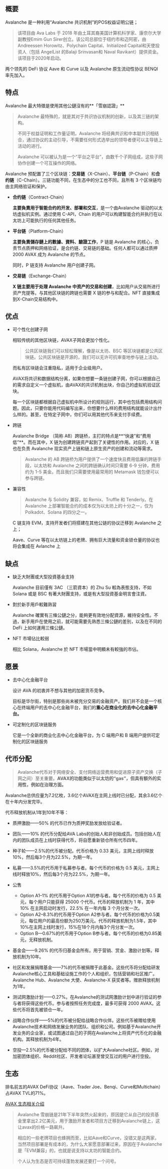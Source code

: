 ## 概要

Avalanche 是一种利用“Avalanche 共识机制”的POS权益证明公链；

> 该项目由 Ava Labs 于 2018 年由土耳其裔美国计算机科学家、康奈尔大学副教授Emim Gun Sirer创立。该公司总部位于纽约市和迈阿密，由Andreessen Horowitz、Polychain Capital、Initialized Capital和天使投资人（包括 AngelList 的Balaji Srinvasan和 Naval Ravikant）提供资金。该项目于2020年启动。

两个领先的 DeFi 协议 Aave 和 Curve 以及 Avalanche 原生流动性协议 BENQI 率先加入。

## 特点

Avalanche 最大特徵是使用其他公鏈沒有的**「雪崩認證」**

> Avalanche 最特殊的，就是其对于共识协议机制的创新，以及其三链的架构。
>
> 不同于权益证明和工作量证明，Avalanche 将经典共识和中本聪共识相结合，通过协议的主动引导，不需要任何形式选举出的领导者便可以主导链上活动的进行。
>
> Avalanche 可以被认为是一个“平台之平台”，由数千个子网组成，这些子网协作创建一个可互操作的网络。

Avalanche 预配置了三个区块链：**交易链**（X-Chain）、**平台链**（P-Chain）和**合约链**（C-Chain）。三链功能不同，在生态中的分工也不同，且所有 3 个区块链均由主网络验证和保护。

- **合约链**（Contract-Chain）

  **主要負責用于智能合约的开发、部署和交互**，是一个由Avalanche 驱动的以太坊虚拟机实例。通过使用 C-API，Chain 的用户可以构建智能合约并执行在以太坊上可能执行的任何其他任务。

- **平台链**（Platform-Chain）

  **主要負責儲存鏈上的數據、資料、驗證工作**，P 链是 Avalanche 的核心，负责节点质押和网络验证，是合约链、交易链的基础。任何人都可以通过质押 2000 AVAX 成为 Avalanche 的节点。

  同时，P 链支持 Avalanche 用户创建子网。

- **交易链**（Exchange-Chain）

  **X 链主要用于处理 Avalanche 中资产的交易和创建**，比如用户从交易所进行资产充提等。与其他区块链的跨链也需要 X 链的参与和配合。NFT 直接集成到X-Chain交易结构中。

## 优点

- 可个性化创建子网

  相较传统的其他区块链，AVAX子网会更加个性化。

  > 公共区块链我们可以轻松理解，像是以太坊、BSC 等区块链都是公共区块链。公共区块链是开源的，我们可以无许可抗审查地参与链上活动。

  而私有区块链会注重隐私，适用于企业级用户。

  AVAX将共识和数据结构分离，如果你想要一条链创建子网，你可以根据自己的需求自定义一个虚拟机，由AVAX的共识机制出块，你自己的虚拟机验证区块。

  每一个区块链都根据自己虚拟机中所设计的规则运行，其中也包括费用结构问题。因此，只要你能用代码编写出来，你想要什么样的费用结构就能设计出什么样的。甚至，在特定子网中，你们可以用其他代币来支付手续费。

- 跨链

  Avalanche Bridge （简称 AB）跨链桥，主打的特点是**“快速”和“费用低”**。而在其中，X 链为创建跨链资产起到了关键性的作用。对应的，X 链也在负责 Avalanche 现实资产上链和链上原生资产的创建和流动等需求。

  > Avalanche 的 AB 跨链桥为用户提供了一个速度快且费用低廉的跨链手段，以太坊和 Avalanche 之间的跨链确认时间只需要 6-9 分钟，费用约为 1-5 美金。而且我们只需要使用最常用的 Metamask 钱包便可以参与跨链。

- 兼容性

  > Avalanche 与 Solidity 兼容，如 Remix、Truffle 和 Tenderly。在 Avalanche 上部署智能合约的成本仅为以太坊上的十分之一，仅为 Polkadot、Solana 的四分之一。

  C 链支持 EVM，支持开发者们将搭建在其他公链的协议迁移到 Avalanche 之上； 

  Aave、Curve 等在以太坊链上的老牌、拥有巨大流量和资金锁仓量的协议也将会集成在 Avlanche 上

## 缺点

- 缺乏大財團或大型投資基金支持

  Avalanche 目前僅有 3AC （三箭資本）的 Zhu Su 較為表態支持，不如 Solana 或是 BSC 有著大財團支持，或是有大型投資基金明言會注資。

- 對於新手用戶較難熟習

  Avalanche 確實有三條公鏈之分，能夠更有效地分配資源，維持安全性。不過，新手用戶在使用之前，就可能需要先熟悉三條公鏈的差別，以及在不同的 DeFi 上如何運用三條公鏈。

- NFT 市場佔比較弱

  相比 Solana，Avalanche 於 NFT 市場當中明顯未有較強的市佔。



## 愿景

- 去中心化金融平台

  设计 AVA 的初衷并不想与其他的加密货币竞争。

  目标是华尔街，特别是那些尚未被充分交易的金融资产。我们并不会是一个核心在终端用户的去中心化金融平台，我们的**重心在商业化的去中心化金融平台。**

- 可定制化的区块链服务

  它是一个全新的商业化去中心化金融平台，为 C 端用户和 B 端用户提供可定制化的区块链服务



## 代币分配

> Avalanche代币对于网络安全、支付网络运营费用和促进原子资产交换（子网之间）至关重要。**AVAX的功能类似于以太坊的“gas”，但具有额外的实用性，例如在治理方面。**

Avalanche总供应量为7.2亿枚，3.6亿个AVAX在主网上线时已分配，其余3.6亿个在十年内分发完毕。

代币释放机制从1年到10年不等：

- 质押激励——50% 的代币已作为质押奖励发放给验证者。

- 团队——10% 的代币分配给AVA Labs的创始人和非创始成员。包括创始人在内的团队成员在上线时获得代币，将自愿重新锁仓所有代币四年。

- 种子轮——2.5%的代币被分配。代币价格为 0.33 美元，主网上线时释放10%，然后每3个月为22.5%，为期一年。

- 私募——3.5%的代币用于私募参与者。每个代币的价格为 0.5 美元，主网上线时释放10%，然后每3个月为22.5%，为期一年。
- 公售
  - Option A1–1% 的代币用于Option A1的参与者。每个代币的价格为 0.5 美元，每个用户只能获得 25000 个代币。代币的释放机制为 1 年，其中 10% 在主网启动时发行，22.5% 在一年内每 3 个月分发一次。
  - Option A2–8.3%的代币用于Option A2参与者。每个代币的价格为0.5美元，每位用户的最高份额为250万美元。代币的释放机制为1.5年，其中10%在主网上线时发行，15%在18个月内每3个月分发一次。
  - Option B—0.67%的代币用于Option B参与者。每个代币的价格为0.85美元，无释放机制。
- 基金会——9.26% 的代币归基金会所有。用于营销、赏金、激励计划等。释放机制为10年。
- 社区和发展捐赠基金——7%的代币被捐赠于此基金。这些代币将分配给研发Avalanche核心工具和基础设施工作的个人和组织，包括营销和社区推广。Avalanche Hub、Avalanche 大使、Avalanche-X 获奖者等。赠款释放机制为1年。
- 测试网激励计划——0.27%。在Avalanche的测试网激励计划中进行验证的参与者将获得这些代币。参与者按照任务完成度，最多可获得 2000 AVAX。这些代币将首先被锁仓一年。
- 战略合作伙伴——5%的代币被分配给战略合作伙伴。这些代币被赠给使用Avalanche技术和网络发展业务的团队、组织和公司。例如基于Avalanche开发业务的企业家，或试图通过自己的子网在Avalanche上将资产代币化的金融机构。其释放机制为4年。
- 空投—2.5%的代币被分配给不同的团体，以扩大Avalanche社区。例如，对加密团体组织、Reddit社区、开发者论坛甚至曾交互过的用户进行空投。



## 生态

排名前五的AVAX DeFi协议（Aave、Trader Joe、Benqi、Curve和Multichain）占AVAX TVL的71%。

[AVAX 生态相关介绍](https://www.defidaonews.com/article/6730966)

> Avalanche 雪崩链是21年下半年突然火起来的，原因是它从自己的投资基金里拿出2.2亿美元，用于激励开发者和项目方迁移到Avalanche链上，这让avax的价格一路飙升。
>
> 相应的一些老牌项目也蜂拥而至，比如Aave和Curve，没错又是这两家，当然项目部署是有成本的，为什么大家愿意部署过来，原因在于Avalanche是「EVM兼容」的，也就是说支持以太坊的智能合约。
>
> 个人认为生态是否可持续蓬勃发展还要打一个问号。